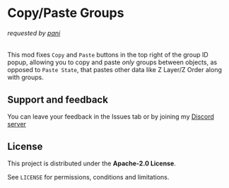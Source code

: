 # Copy/Paste Groups

###### requested by [pani](user:27618916)
This mod fixes `Copy` and `Paste` buttons in the top right of the group ID popup, allowing you to copy and paste _only_ groups between objects, as opposed to `Paste State`, that pastes other data like Z Layer/Z Order along with groups.

## Support and feedback
You can leave your feedback in the Issues tab or by joining my [Discord server](https://discord.com/invite/4vqtjfdhTk)

## License
This project is distributed under the **Apache-2.0 License**.

See `LICENSE` for permissions, conditions and limitations.